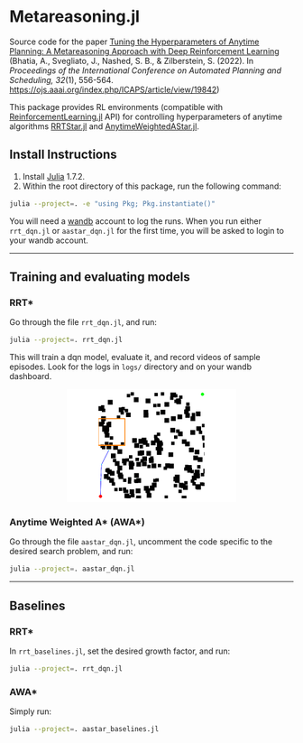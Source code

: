 # Metareasoning.jl

Source code for the paper [Tuning the Hyperparameters of Anytime Planning: A Metareasoning Approach with Deep Reinforcement Learning](https://abhinavbhatia.me/publication/BSNZicaps22)
(Bhatia, A., Svegliato, J., Nashed, S. B., & Zilberstein, S. (2022). In _Proceedings of the International Conference on Automated Planning and Scheduling, 32_(1), 556-564. https://ojs.aaai.org/index.php/ICAPS/article/view/19842)


This package provides RL environments (compatible with [ReinforcementLearning.jl](https://github.com/JuliaReinforcementLearning/ReinforcementLearning.jl) API) for controlling hyperparameters of anytime algorithms [RRTStar.jl](https://github.com/bhatiaabhinav/RRTStar.jl) and [AnytimeWeightedAStar.jl](https://github.com/bhatiaabhinav/AnytimeWeightedAStar.jl).

## Install Instructions

1. Install [Julia](https://julialang.org/) 1.7.2.
2. Within the root directory of this package, run the following command:
```bash
julia --project=. -e "using Pkg; Pkg.instantiate()"
```

You will need a [wandb](https://wandb.ai/site) account to log the runs. When you run either `rrt_dqn.jl` or `aastar_dqn.jl` for the first time, you will be asked to login to your wandb account.

---------------------------------------------------------

## Training and evaluating models

### RRT*

Go through the file `rrt_dqn.jl`, and run:

```bash
julia --project=. rrt_dqn.jl
```

This will train a dqn model, evaluate it, and record videos of sample episodes. Look for the logs in `logs/` directory and on your wandb dashboard.

<center><img src="https://github.com/bhatiaabhinav/Metareasoning.jl/blob/main/rrt_example.gif" width="300"/></center>


### Anytime Weighted A* (AWA*)

Go through the file `aastar_dqn.jl`, uncomment the code specific to the desired search problem, and run:

```bash
julia --project=. aastar_dqn.jl
```


----------------------------------------------

## Baselines

### RRT* 

In `rrt_baselines.jl`, set the desired growth factor, and run:

```bash
julia --project=. rrt_dqn.jl
```

### AWA*

Simply run:
```bash
julia --project=. aastar_baselines.jl
```